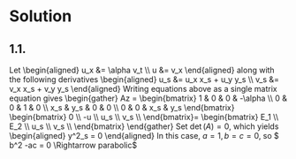 # Solution
## 1.1.  
Let 
\begin{aligned}
u_x &= \alpha v_t \\\\
u &= v_x
\end{aligned} 
along with the following derivatives
\begin{aligned}
u_s &= u_x x_s + u_y y_s \\\\
v_s &= v_x x_s + v_y y_s
\end{aligned}
Writing equations above as a single matrix equation gives
\begin{gather}
Az = 
\begin{bmatrix}
    1 & 0 & 0 & -\alpha \\\\
    0 & 0 & 1 & 0 \\\\
    x_s & y_s & 0 & 0 \\\\
    0 & 0 & x_s & y_s
\end{bmatrix}
\begin{bmatrix}
0  \\\\
-u \\\\
u_s \\\\
v_s \\\\
\end{bmatrix}=
\begin{bmatrix}
E_1 \\\\
E_2 \\\\
u_s \\\\
v_s \\\\
\end{bmatrix}
\end{gather}
Set $\det (A) = 0$, which yields 
\begin{aligned}
y^2_s = 0
\end{aligned}
In this case, $a = 1, b = c = 0$, so $ b^2 -ac = 0 \Rightarrow parabolic$
